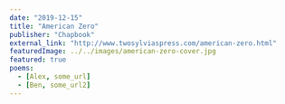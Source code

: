 ```yaml
---
date: "2019-12-15"
title: "American Zero"
publisher: "Chapbook"
external_link: "http://www.twosylviaspress.com/american-zero.html"
featuredImage: ../../images/american-zero-cover.jpg
featured: true
poems: 
  - [Alex, some_url]
  - [Ben, some_url2]
---
```

